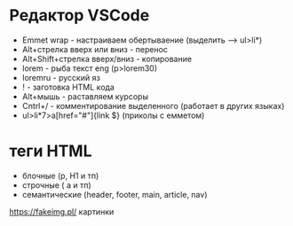 # Редактор VSCode
- Emmet wrap - настраиваем обертываение (выделить --> ul>li*)
- Alt+стрелка вверх или вниз - перенос
- Alt+Shift+стрелка вверх/вниз - копирование
- lorem - рыба текст eng (p>lorem30)
- loremru - русский яз
- ! - заготовка HTML кода
- Alt+мышь - раставляем курсоры
- Cntrl+/ - комментирование выделенного (работает в других языках)
- ul>li*7>a[href="#"]{link $} (приколы с емметом)

# теги HTML
- блочные (p, H1 и тп)
- строчные ( a и тп)
- семантические (header, footer, main, article, nav)

https://fakeimg.pl/ картинки
